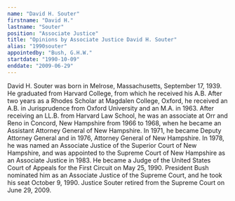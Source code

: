 ```yaml
---
name: "David H. Souter"
firstname: "David H."
lastname: "Souter"
position: "Associate Justice"
title: "Opinions by Associate Justice David H. Souter"
alias: "1990souter"
appointedby: "Bush, G.H.W."
startdate: "1990-10-09"
enddate: "2009-06-29"
---
```

David H. Souter was born in Melrose, Massachusetts, September 17, 1939. He graduated from Harvard College, from which he received his A.B. After two years as a Rhodes Scholar at Magdalen College, Oxford, he received an A.B. in Jurisprudence from Oxford University and an M.A. in 1963. After receiving an LL.B. from Harvard Law School, he was an associate at Orr and Reno in Concord, New Hampshire from 1966 to 1968, when he became an Assistant Attorney General of New Hampshire. In 1971, he became Deputy Attorney General and in 1976, Attorney General of New Hampshire. In 1978, he was named an Associate Justice of the Superior Court of New Hampshire, and was appointed to the Supreme Court of New Hampshire as an Associate Justice in 1983. He became a Judge of the United States Court of Appeals for the First Circuit on May 25, 1990. President Bush nominated him as an Associate Justice of the Supreme Court, and he took his seat October 9, 1990. Justice Souter retired from the Supreme Court on June 29, 2009.

